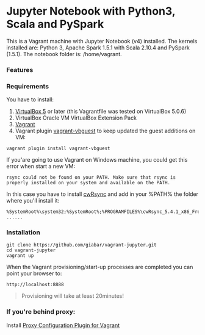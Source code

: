 # Jupyter Notebook with Python3, Scala and PySpark

This is a Vagrant machine with Jupyter Notebook (v4) installed.
The kernels installed are: Python 3, Apache Spark 1.5.1 with Scala 2.10.4 and PySpark (1.5.1).
The notebook folder is: /home/vagrant.

### Features


### Requirements
You have to install:

1. [VirtualBox 5](https://www.virtualbox.org/wiki/Downloads) or later (this Vagrantfile was tested on VirtualBox 5.0.6)
2. VirtualBox Oracle VM VirtualBox Extension Pack
3. [Vagrant](https://www.vagrantup.com)
4. Vagrant plugin [vagrant-vbguest](https://github.com/dotless-de/vagrant-vbguest) to keep updated the guest additions on VM:
```
vagrant plugin install vagrant-vbguest
```

If you'are going to use Vagrant on Windows machine, you could get this error when start a new VM:
```
rsync could not be found on your PATH. Make sure that rsync is properly installed on your system and available on the PATH.
```
In this case you have to install [cwRsync](http://www.rsync.net/resources/howto/windows_rsync.html) and add in your %PATH% the folder where you'll install it:

```
%SystemRoot%\system32;%SystemRoot%;%PROGRAMFILES%\cwRsync_5.4.1_x86_Free; ......
```


### Installation

```
git clone https://github.com/giabar/vagrant-jupyter.git
cd vagrant-jupyter
vagrant up
```

When the Vagrant provisioning/start-up processes are completed you can point your browser to:

```
http://localhost:8888
```
> Provisioning will take at least 20minutes!


### If you're behind proxy:

Install [Proxy Configuration Plugin for Vagrant](https://github.com/tmatilai/vagrant-proxyconf/)